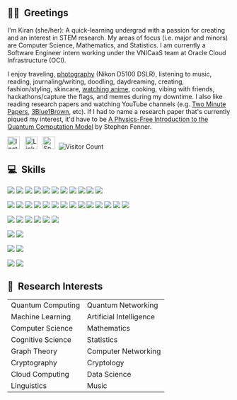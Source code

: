 ## 👋🏽&nbsp; Greetings
I'm Kiran (she/her): A quick-learning undergrad with a passion for creating and an interest in STEM research. My areas of focus (i.e. major and minors) are Computer Science, Mathematics, and Statistics. I am currently a Software Engineer intern working under the VNICaaS team at Oracle Cloud Infrastructure (OCI).

I enjoy traveling, <a href="https://github.com/lynkos/lynkos/blob/master/PHOTOGRAPHY%20PORTFOLIO.pdf" target="_blank">photography</a> (Nikon D5100 DSLR), listening to music, reading, journaling/writing, doodling, daydreaming, creating, fashion/styling, skincare, <a href="https://myanimelist.net/profile/lynkos" target="_blank">watching anime</a>, cooking, vibing with friends, hackathons/capture the flags, and memes during my downtime. I also like reading research papers and watching YouTube channels (e.g. <a href="https://www.youtube.com/user/keeroyz" target="_blank">Two Minute Papers</a>, <a href="https://www.youtube.com/c/3blue1brown" target="_blank">3Blue1Brown</a>, etc). If I had to name a research paper that's currently piqued my interest, it'd have to be <a href="https://arxiv.org/pdf/cs/0304008.pdf" target="_blank">A Physics-Free Introduction to the Quantum Computation Model</a> by Stephen Fenner.

<a href="https://instagr.am/overanalyse" target="_blank"><img src="https://upload.wikimedia.org/wikipedia/commons/9/96/Instagram.svg" width="28px" height="28px" alt="Instagram" /></a> &nbsp; <a href="https://www.linkedin.com/in/kiran-brahmatewari" target="_blank"><img src="https://cdn.worldvectorlogo.com/logos/linkedin-icon-2.svg" width="28px" height="28px" alt="LinkedIn" /></a>
&nbsp; <a href="https://open.spotify.com/user/kiwi2mii" target="_blank"><img src="https://upload.wikimedia.org/wikipedia/commons/1/19/Spotify_logo_without_text.svg" width="28px" height="28px" alt="Spotify" /></a>&nbsp; ![Visitor Count](https://profile-counter.glitch.me/lynkos/count.svg)

## 💻&nbsp; Skills
<!-- Code -->
![](https://img.shields.io/static/v1?label=Code&message=Java&logo=java&color=39ae39&labelColor=393939&logoColor=white)
![](https://img.shields.io/static/v1?label=Code&message=Python&logo=python&color=39ae39&labelColor=393939&logoColor=white)
![](https://img.shields.io/static/v1?label=Code&message=HTML&logo=html5&color=39ae39&labelColor=393939&logoColor=white)
![](https://img.shields.io/static/v1?label=Code&message=CSS&logo=css3&color=39ae39&labelColor=393939&logoColor=white)
![](https://img.shields.io/static/v1?label=Code&message=C&logo=c&color=39ae39&labelColor=393939&logoColor=white)
![](https://img.shields.io/static/v1?label=Code&message=R&logo=r&color=39ae39&labelColor=393939&logoColor=white)
![](https://img.shields.io/static/v1?label=Code&message=JavaScript&logo=javascript&color=39ae39&labelColor=393939&logoColor=white)
![](https://img.shields.io/static/v1?label=Code&message=JSON&logo=json&color=39ae39&labelColor=393939&logoColor=white)
![](https://img.shields.io/static/v1?label=Code&message=Vue&logo=vue.js&color=39ae39&labelColor=393939&logoColor=white)
![](https://img.shields.io/static/v1?label=Code&message=Bootstrap&logo=bootstrap&color=39ae39&labelColor=393939&logoColor=white)
![](https://img.shields.io/static/v1?label=Code&message=Terraform&logo=terraform&color=39ae39&labelColor=393939&logoColor=white)

<!-- Tools -->
![](https://img.shields.io/static/v1?label=Tools&message=Microsoft+Office&logo=microsoft+office&color=ae3939&labelColor=393939&logoColor=white)
![](https://img.shields.io/static/v1?label=Tools&message=Git&logo=git&color=ae3939&labelColor=393939&logoColor=white)
![](https://img.shields.io/static/v1?label=Tools&message=GitHub&logo=github&color=ae3939&labelColor=393939&logoColor=white)
![](https://img.shields.io/static/v1?label=Tools&message=Bitbucket&logo=bitbucket&color=ae3939&labelColor=393939&logoColor=white)
![](https://img.shields.io/static/v1?label=Tools&message=Grafana&logo=grafana&color=ae3939&labelColor=393939&logoColor=white)
![](https://img.shields.io/static/v1?label=Tools&message=Jira&logo=jira&color=ae3939&labelColor=393939&logoColor=white)
![](https://img.shields.io/static/v1?label=Tools&message=Confluence&logo=confluence&color=ae3939&labelColor=393939&logoColor=white)
![](https://img.shields.io/static/v1?label=Tools&message=MongoDB&logo=mongodb&color=ae3939&labelColor=393939&logoColor=white)
![](https://img.shields.io/static/v1?label=Tools&message=Postman&logo=postman&color=ae3939&labelColor=393939&logoColor=white)
![](https://img.shields.io/static/v1?label=Tools&message=Docker&logo=docker&color=ae3939&labelColor=393939&logoColor=white)
![](https://img.shields.io/static/v1?label=Tools&message=OCI&logo=oracle&color=ae3939&labelColor=393939&logoColor=white)
![](https://img.shields.io/static/v1?label=Tools&message=npm&logo=npm&color=ae3939&labelColor=393939&logoColor=white)
![](https://img.shields.io/static/v1?label=Tools&message=Homebrew&logo=homebrew&color=ae3939&labelColor=393939&logoColor=white)
![](https://img.shields.io/static/v1?label=Tools&message=GIMP&logo=gimp&color=ae3939&labelColor=393939&logoColor=white)

<!-- IDE -->
![](https://img.shields.io/static/v1?label=IDE&message=Eclipse&logo=eclipse&color=a03fc0&labelColor=393939&logoColor=white)
![](https://img.shields.io/static/v1?label=IDE&message=Visual+Studio+Code&logo=visual+studio+code&color=a03fc0&labelColor=393939&logoColor=white)
![](https://img.shields.io/static/v1?label=IDE&message=WebStorm&logo=webstorm&color=a03fc0&labelColor=393939&logoColor=white)
![](https://img.shields.io/static/v1?label=IDE&message=RStudio&logo=rstudio&color=a03fc0&labelColor=393939&logoColor=white)
![](https://img.shields.io/static/v1?label=IDE&message=Sublime+Text&logo=sublime+text&color=a03fc0&labelColor=393939&logoColor=white)
![](https://img.shields.io/static/v1?label=IDE&message=Vim&logo=vim&color=a03fc0&labelColor=393939&logoColor=white)

<!-- Shell -->
![](https://img.shields.io/static/v1?label=Shell&message=iTerm2+(Zsh)&logo=powershell&color=white&labelColor=393939&logoColor=white)
![](https://img.shields.io/static/v1?label=Shell&message=iTerm2+(Bash)&logo=gnu+bash&color=white&labelColor=393939&logoColor=white)

<!-- OS -->
![](https://img.shields.io/static/v1?label=OS&message=macOS&logo=apple&color=3f7fc0&labelColor=393939&logoColor=white)
![](https://img.shields.io/static/v1?label=OS&message=Windows&logo=windows&color=3f7fc0&labelColor=393939&logoColor=white)

<!-- Languages -->
![](https://img.shields.io/static/v1?label=Languages&message=English&color=c0713f&labelColor=393939)
![](https://img.shields.io/static/v1?label=Languages&message=Dutch&color=c0713f&labelColor=393939)

## 🔬&nbsp; Research Interests
<table>
 <tr>
   <td>Quantum Computing</td>
   <td>Quantum Networking</td>
 </tr>
 <tr>
    <td>Machine Learning</td>
    <td>Artificial Intelligence</td>
 </tr>
 <tr>
    <td>Computer Science</td>
    <td>Mathematics</td>
 </tr>
 <tr>
    <td>Cognitive Science</td>
    <td>Statistics</td>
 </tr>
 <tr>
    <td>Graph Theory</td>
    <td>Computer Networking</td>
 </tr>
 <tr>
    <td>Cryptography</td>
    <td>Cryptology</td>
 </tr>
 <tr>
    <td>Cloud Computing</td>
    <td>Data Science</td>
 </tr>
 <tr>
    <td>Linguistics</td>
    <td>Music</td>
 </tr>
</table>

<!-- ## 📈&nbsp; GitHub Stats
[![Kiran's GitHub Stats](https://github-readme-stats.vercel.app/api?username=lynkos&count_private=true&show_icons=true&theme=material-palenight)](https://github.com/lynkos/github-readme-stats) -->
